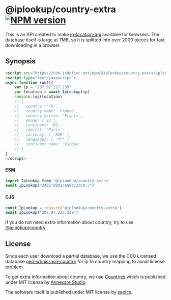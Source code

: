 # @iplookup/country-extra [![NPM version](https://badge.fury.io/js/@iplookup/country-extra)](https://badge.fury.io/js/@iplookup/country-extra)

This is an API created to make [ip-location-api](https://github.com/sapics/ip-location-api) available for browsers.
The database itself is large at 7MB, so it is splitted into over 2000 pieces for fast downloading in a browser.


## Synopsis

```html
<script src="https://cdn.jsdelivr.net/npm/@iplookup/country-extra/iplookup.min.js"></script>
<script type="text/javascript">
async function run(){
	var ip = "207.97.227.239"
	var location = await IpLookup(ip)
	console.log(location)
	// {
	//   country: 'FR',
	//   country_name: 'France',
	//   country_native: 'France',
	//   phone: [ 33 ],
	//   continent: 'EU',
	//   capital: 'Paris',
	//   currency: [ 'EUR' ],
	//   languages: [ 'fr' ],
	//   continent_name: 'Europe'
	// }
}
</script>
```

#### ESM

```javascript
import IpLookup from '@iplookup/country-extra'
await IpLookup("2402:b801:ea8b:23c0::")
```

#### CJS

```javascript
const IpLookup = require('@iplookup/country-extra')
await IpLookup("207.97.227.239")
```

If you do not need extra information about country, try to use [@iplookup/country](https://github.com/sapics/ip-location-api/tree/main/browser/country).


## License

Since each user download a partial database, we use the CC0 Licensed database [geo-whois-asn-country](https://github.com/sapics/ip-location-db/tree/main/geo-whois-asn-country) for ip to country mapping to avoid license problem.

To get extra information about country, we use [Countries](https://github.com/annexare/Countries) which is published under MIT license by [Annexare Studio](https://annexare.com/).

The software itself is published under MIT license by [sapics](https://github.com/sapics).